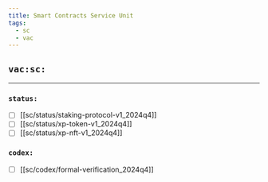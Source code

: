 ```yaml
---
title: Smart Contracts Service Unit
tags:
  - sc
  - vac
---
```


## `vac:sc:`
---

### `status:`
- [ ] [[sc/status/staking-protocol-v1_2024q4]]
- [ ] [[sc/status/xp-token-v1_2024q4]]
- [ ] [[sc/status/xp-nft-v1_2024q4]]

### `codex:`

- [ ] [[sc/codex/formal-verification_2024q4]]
